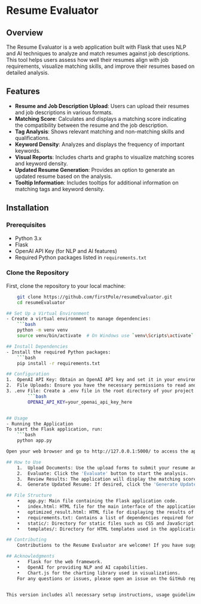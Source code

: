 # Resume Evaluator

## Overview

The Resume Evaluator is a web application built with Flask that uses NLP and AI techniques to analyze and match resumes against job descriptions. This tool helps users assess how well their resumes align with job requirements, visualize matching skills, and improve their resumes based on detailed analysis.

## Features

- **Resume and Job Description Upload**: Users can upload their resumes and job descriptions in various formats.
- **Matching Score**: Calculates and displays a matching score indicating the compatibility between the resume and the job description.
- **Tag Analysis**: Shows relevant matching and non-matching skills and qualifications.
- **Keyword Density**: Analyzes and displays the frequency of important keywords.
- **Visual Reports**: Includes charts and graphs to visualize matching scores and keyword density.
- **Updated Resume Generation**: Provides an option to generate an updated resume based on the analysis.
- **Tooltip Information**: Includes tooltips for additional information on matching tags and keyword density.

## Installation

### Prerequisites

- Python 3.x
- Flask
- OpenAI API Key (for NLP and AI features)
- Required Python packages listed in `requirements.txt`

### Clone the Repository

First, clone the repository to your local machine:
```bash
    git clone https://github.com/firstPole/resumeEvaluator.git
    cd resumeEvaluator

## Set Up a Virtual Environment
- Create a virtual environment to manage dependencies:
    ```bash
    python -m venv venv
    source venv/bin/activate  # On Windows use `venv\Scripts\activate`

## Install Dependencies
- Install the required Python packages:
    ```bash
    pip install -r requirements.txt

## Configuration
1.	OpenAI API Key: Obtain an OpenAI API key and set it in your environment variables or configuration file.
2.	File Uploads: Ensure you have the necessary permissions to read and write files for handling uploads.
3. .env File: Create a .env file in the root directory of your project and add your OpenAI  API key and other environment variables. For example:
        ```bash 
        OPENAI_API_KEY=your_openai_api_key_here


## Usage
- Running the Application
To start the Flask application, run:
    ```bash
    python app.py

Open your web browser and go to http://127.0.0.1:5000/ to access the application.

## How to Use
    1.	Upload Documents: Use the upload forms to submit your resume and the job description you want to match it against.
    2.	Evaluate: Click the 'Evaluate' button to start the analysis.
    3.	Review Results: The application will display the matching score, relevant tags, and keyword density.
    4.	Generate Updated Resume: If desired, click the 'Generate Updated Resume' button to download an improved version of your resume based on the analysis.

## File Structure
    •	app.py: Main file containing the Flask application code.
    •	index.html: HTML file for the main interface of the application.
    •	optimized_result.html: HTML file for displaying the results of the evaluation.
    •	requirements.txt: Contains a list of dependencies required for the project.
    •	static/: Directory for static files such as CSS and JavaScript.
    •	templates/: Directory for HTML templates used in the application.

## Contributing
    Contributions to the Resume Evaluator are welcome! If you have suggestions or improvements, please fork the repository and submit a pull request.

## Acknowledgments
    •	Flask for the web framework.
    •	OpenAI for providing NLP and AI capabilities.
    •	Chart.js for the charting library used in visualizations.
    For any questions or issues, please open an issue on the GitHub repository.


This version includes all necessary setup instructions, usage guidelines, and additional information in a clear and structured format.

